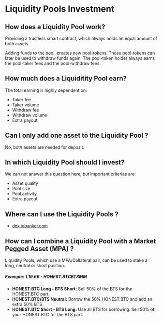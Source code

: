 # Liquidity Pools Investment

## How does a Liquidity Pool work?

Providing a trustless smart contract, which always holds an equal amount of both assets. 

Adding funds to the pool, creates new pool-tokens. Those pool-tokens can later be used to withdraw funds again. 
The pool-token holder always earns the pool-taker fees and the pool-withdraw fees.

## How much does a Liquiditity Pool earn?

The total earning is highly dependent on:
- Taker fee 
- Taker volume
- Withdraw fee
- Withdraw volume
- Extra payout

## Can I only add one asset to the Liquidity Pool ?

No, both assets are needed for deposit. 

## In which Liquidity Pool should I invest?

We can not answer this question here, but important criterias are:
- Asset quality
- Pool size
- Pool activity
- Extra payout

## Where can I use the Liquidity Pools ?
- [dex.iobanker.com](https://dex.iobanker.com/poolmart/liquidity-pools)

##  How can I combine a Liquidity Pool with a Market Pegged Asset (MPA) ?

Liquidity Pools, which use a MPA/Collateral pair, can be used to stake a long, neutral or short position.

##### Example: 1.19.66 - HONEST.BTCBTSMM
- **HONEST.BTC Long - BTS Short:** Sell 50% of the BTS for the HONEST.BTC part.
- **HONEST.BTC\/BTS Neutral:** Borrow the 50% HONEST.BTC and add an extra 50% BTS.
- **HONEST.BTC Short - BTS Long:** Use all BTS for borrowing. Sell 50% of your HONEST.BTC for the BTS part.
